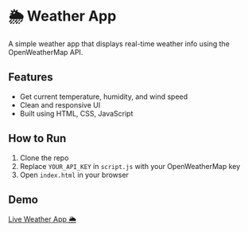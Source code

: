 # 🌦 Weather App

A simple weather app that displays real-time weather info using the OpenWeatherMap API.

## Features
- Get current temperature, humidity, and wind speed
- Clean and responsive UI
- Built using HTML, CSS, JavaScript

## How to Run
1. Clone the repo
2. Replace `YOUR_API_KEY` in `script.js` with your OpenWeatherMap key
3. Open `index.html` in your browser

## Demo
[Live Weather App 🌦](https://UDAK-0905.github.io/Weather-app)
